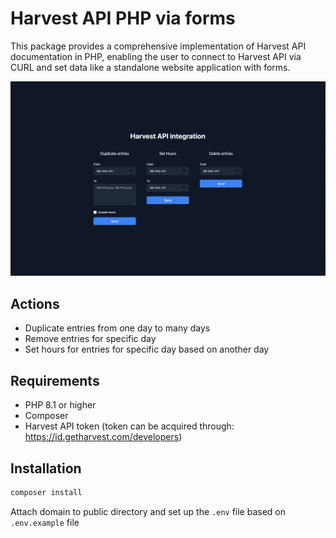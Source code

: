 # Harvest API PHP via forms
This package provides a comprehensive implementation of Harvest API documentation in PHP, enabling the user to connect to Harvest API via CURL and set data like a standalone website application with forms.

![Screen 1](https://github.com/mateusz-peczkowski/harvest-php-form-integration/blob/master/screens/1.png?raw=true)

## Actions
- Duplicate entries from one day to many days
- Remove entries for specific day
- Set hours for entries for specific day based on another day

## Requirements
- PHP 8.1 or higher
- Composer
- Harvest API token (token can be acquired through: https://id.getharvest.com/developers)

## Installation
```bash
composer install
```
Attach domain to public directory and set up the `.env` file based on `.env.example` file
